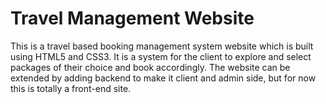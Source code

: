 # Travel Management Website

This is a travel based booking management system website which is built using HTML5 and CSS3. It is a system for the client to explore and select packages of their choice and book accordingly.
The website can be extended by adding backend to make it client and admin side, but for now this is totally a front-end site.

